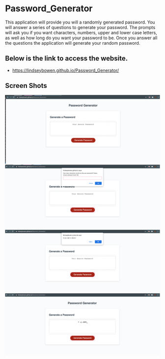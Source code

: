 # Password_Generator
This application will provide you will a randomly generated password. 
You will answer a series of questions to generate your password. 
The prompts will ask you if you want characters, numbers, upper and lower case letters, as well as how long do you want your password to be. 
Once you answer all the questions the application will generate your random password. 

## Below is the link to access the website. ##
* https://lindseybowen.github.io/Password_Generator/ 

## Screen Shots ##
 ![](Photos/Photo.png)
 ![](Photos/Photo1.png)
 ![](Photos/photo2.png)
 ![](Photos/photo3.png)


